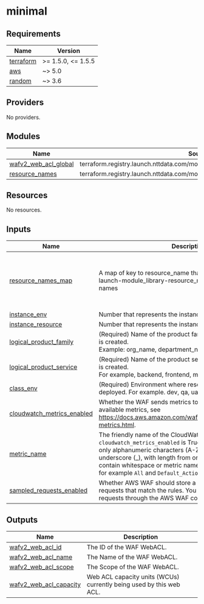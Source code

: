 # minimal

<!-- BEGINNING OF PRE-COMMIT-TERRAFORM DOCS HOOK -->
## Requirements

| Name | Version |
|------|---------|
| <a name="requirement_terraform"></a> [terraform](#requirement\_terraform) | >= 1.5.0, <= 1.5.5 |
| <a name="requirement_aws"></a> [aws](#requirement\_aws) | ~> 5.0 |
| <a name="requirement_random"></a> [random](#requirement\_random) | ~> 3.6 |

## Providers

No providers.

## Modules

| Name | Source | Version |
|------|--------|---------|
| <a name="module_wafv2_web_acl_global"></a> [wafv2\_web\_acl\_global](#module\_wafv2\_web\_acl\_global) | terraform.registry.launch.nttdata.com/module_primitive/wafv2_web_acl_global/aws | ~> 1.0 |
| <a name="module_resource_names"></a> [resource\_names](#module\_resource\_names) | terraform.registry.launch.nttdata.com/module_library/resource_name/launch | ~> 1.0 |

## Resources

No resources.

## Inputs

| Name | Description | Type | Default | Required |
|------|-------------|------|---------|:--------:|
| <a name="input_resource_names_map"></a> [resource\_names\_map](#input\_resource\_names\_map) | A map of key to resource\_name that will be used by tf-launch-module\_library-resource\_name to generate resource names | <pre>map(object({<br>    name       = string<br>    max_length = optional(number, 60)<br>    region     = optional(string, "eastus2")<br>  }))</pre> | <pre>{<br>  "web_acl": {<br>    "max_length": 80,<br>    "name": "acl",<br>    "region": "us-east-1"<br>  }<br>}</pre> | no |
| <a name="input_instance_env"></a> [instance\_env](#input\_instance\_env) | Number that represents the instance of the environment. | `number` | `0` | no |
| <a name="input_instance_resource"></a> [instance\_resource](#input\_instance\_resource) | Number that represents the instance of the resource. | `number` | `0` | no |
| <a name="input_logical_product_family"></a> [logical\_product\_family](#input\_logical\_product\_family) | (Required) Name of the product family for which the resource is created.<br>    Example: org\_name, department\_name. | `string` | `"launch"` | no |
| <a name="input_logical_product_service"></a> [logical\_product\_service](#input\_logical\_product\_service) | (Required) Name of the product service for which the resource is created.<br>    For example, backend, frontend, middleware etc. | `string` | `"apigw"` | no |
| <a name="input_class_env"></a> [class\_env](#input\_class\_env) | (Required) Environment where resource is going to be deployed. For example. dev, qa, uat | `string` | `"demo"` | no |
| <a name="input_cloudwatch_metrics_enabled"></a> [cloudwatch\_metrics\_enabled](#input\_cloudwatch\_metrics\_enabled) | Whether the WAF sends metrics to CloudWatch. For the list of available metrics, see https://docs.aws.amazon.com/waf/latest/developerguide/waf-metrics.html. | `bool` | `false` | no |
| <a name="input_metric_name"></a> [metric\_name](#input\_metric\_name) | The friendly name of the CloudWatch metric, required if `cloudwatch_metrics_enabled` is True. The name can contain only alphanumeric characters (A-Z, a-z, 0-9) hyphen(-) and underscore (\_), with length from one to 128 characters. It can't contain whitespace or metric names reserved for AWS WAF, for example `All` and `Default_Action`. | `string` | `null` | no |
| <a name="input_sampled_requests_enabled"></a> [sampled\_requests\_enabled](#input\_sampled\_requests\_enabled) | Whether AWS WAF should store a sampling of the web requests that match the rules. You can view the sampled requests through the AWS WAF console. | `bool` | `false` | no |

## Outputs

| Name | Description |
|------|-------------|
| <a name="output_wafv2_web_acl_id"></a> [wafv2\_web\_acl\_id](#output\_wafv2\_web\_acl\_id) | The ID of the WAF WebACL. |
| <a name="output_wafv2_web_acl_name"></a> [wafv2\_web\_acl\_name](#output\_wafv2\_web\_acl\_name) | The Name of the WAF WebACL. |
| <a name="output_wafv2_web_acl_scope"></a> [wafv2\_web\_acl\_scope](#output\_wafv2\_web\_acl\_scope) | The Scope of the WAF WebACL. |
| <a name="output_wafv2_web_acl_capacity"></a> [wafv2\_web\_acl\_capacity](#output\_wafv2\_web\_acl\_capacity) | Web ACL capacity units (WCUs) currently being used by this web ACL. |
<!-- END OF PRE-COMMIT-TERRAFORM DOCS HOOK -->
